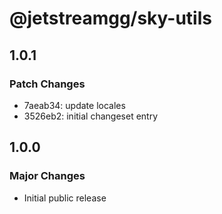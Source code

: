 # @jetstreamgg/sky-utils

## 1.0.1

### Patch Changes

- 7aeab34: update locales
- 3526eb2: initial changeset entry

## 1.0.0

### Major Changes

- Initial public release
